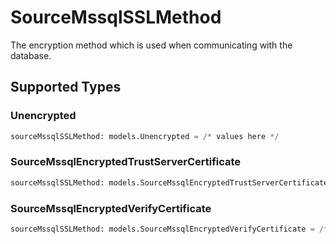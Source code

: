 # SourceMssqlSSLMethod

The encryption method which is used when communicating with the database.


## Supported Types

### Unencrypted

```python
sourceMssqlSSLMethod: models.Unencrypted = /* values here */
```

### SourceMssqlEncryptedTrustServerCertificate

```python
sourceMssqlSSLMethod: models.SourceMssqlEncryptedTrustServerCertificate = /* values here */
```

### SourceMssqlEncryptedVerifyCertificate

```python
sourceMssqlSSLMethod: models.SourceMssqlEncryptedVerifyCertificate = /* values here */
```


